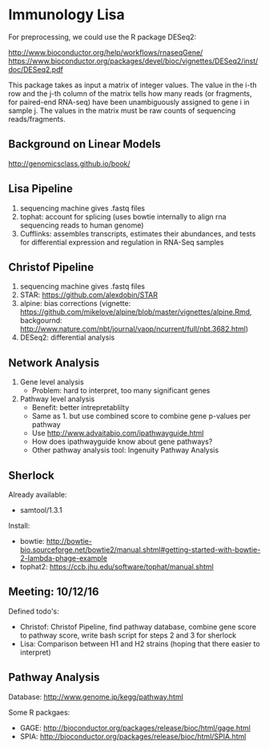 # Immunology Lisa

For preprocessing, we could use the R package DESeq2:

http://www.bioconductor.org/help/workflows/rnaseqGene/
https://www.bioconductor.org/packages/devel/bioc/vignettes/DESeq2/inst/doc/DESeq2.pdf

This package takes as input a matrix of integer values.
The value in the i-th row and the j-th column of the matrix tells how many reads (or fragments, for paired-end RNA-seq) have been unambiguously assigned to gene i in sample j.
The values in the matrix must be raw counts of sequencing reads/fragments.

## Background on Linear Models

http://genomicsclass.github.io/book/

## Lisa Pipeline

1. sequencing machine gives .fastq files
2. tophat: account for splicing (uses bowtie internally to align rna sequencing reads to human genome)
3. Cufflinks: assembles transcripts, estimates their abundances, and tests for differential expression and regulation in RNA-Seq samples

## Christof Pipeline

1. sequencing machine gives .fastq files
2. STAR: https://github.com/alexdobin/STAR
3. alpine: bias corrections (vignette: https://github.com/mikelove/alpine/blob/master/vignettes/alpine.Rmd, backgournd: http://www.nature.com/nbt/journal/vaop/ncurrent/full/nbt.3682.html)
4. DESeq2: differential analysis

## Network Analysis

1. Gene level analysis
    * Problem: hard to interpret, too many significant genes
2. Pathway level analysis
    * Benefit: better intrepretablilty
    * Same as 1. but use combined score to combine gene p-values per pathway
    * Use http://www.advaitabio.com/ipathwayguide.html
    * How does ipathwayguide know about gene pathways?
    * Other pathway analysis tool: Ingenuity Pathway Analysis

## Sherlock

Already available:

* samtool/1.3.1

Install:

* bowtie: http://bowtie-bio.sourceforge.net/bowtie2/manual.shtml#getting-started-with-bowtie-2-lambda-phage-example
* tophat2: https://ccb.jhu.edu/software/tophat/manual.shtml

## Meeting: 10/12/16

Defined todo's:

* Christof: Christof Pipeline, find pathway database, combine gene score to pathway score, write bash script for steps 2 and 3 for sherlock
* Lisa: Comparison between H1 and H2 strains (hoping that there easier to interpret)

## Pathway Analysis

Database: http://www.genome.jp/kegg/pathway.html

Some R packgaes:

* GAGE: http://bioconductor.org/packages/release/bioc/html/gage.html
* SPIA: http://bioconductor.org/packages/release/bioc/html/SPIA.html
